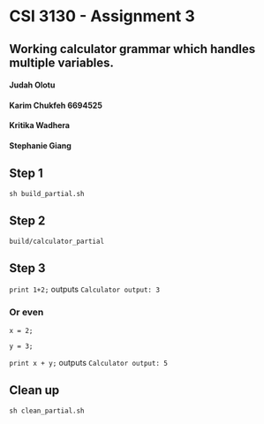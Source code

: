 # CSI 3130 - Assignment 3
## Working calculator grammar which handles multiple variables.


#### Judah Olotu
#### Karim Chukfeh 6694525
#### Kritika Wadhera
#### Stephanie Giang


## Step 1
`sh build_partial.sh`

## Step 2
`build/calculator_partial`

## Step 3
`print 1+2;`
outputs
`Calculator output: 3`

### Or even
`x = 2;`

`y = 3;`

`print x + y;`
outputs
`Calculator output: 5`

## Clean up
`sh clean_partial.sh`
